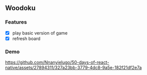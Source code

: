 ## Woodoku

### Features
- [x] play basic version of game
- [x] refresh board

### Demo

https://github.com/Nnanyielugo/50-days-of-react-native/assets/27894311/327a23bb-3779-4dc8-9a5e-182f21df2e7a

